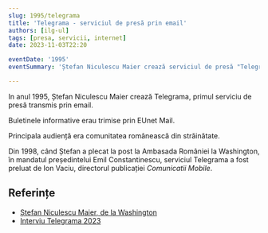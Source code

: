 ```yaml
---
slug: 1995/telegrama
title: 'Telegrama - serviciul de presă prin email'
authors: [ilg-ul]
tags: [presa, servicii, internet]
date: 2023-11-03T22:20

eventDate: '1995'
eventSummary: 'Ștefan Niculescu Maier crează serviciul de presă "Telegrama"'

---
```


In anul 1995, Ștefan Niculescu Maier crează Telegrama, primul
serviciu de presă transmis prin email.

<!-- truncate -->

Buletinele informative erau trimise prin EUnet Mail.

Principala audiență era comunitatea românească din străinătate.

Din 1998, când Ștefan a plecat la post la Ambasada României la Washington,
în mandatul președintelui Emil Constantinescu, serviciul Telegrama
a fost preluat de Ion Vaciu, directorul publicației _Comunicatii Mobile_.

## Referințe

- [Ștefan Niculescu Maier, de la Washington](https://ziaristii.com/exclusiv-stefan-niculescu-maier-de-la-washington-despre-moartea-colegului-sau-de-complot-anti-ceausist-mihai-creanga/)
- [Interviu Telegrama 2023](https://www.youtube.com/watch?v=M5sL2wEWtbM)
